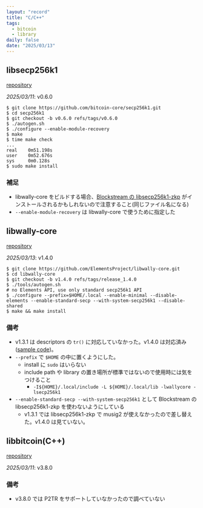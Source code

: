 ```yaml
---
layout: "record"
title: "C/C++"
tags:
  - bitcoin
  - library
daily: false
date: "2025/03/13"
---
```


## libsecp256k1

[repository](https://github.com/bitcoin-core/secp256k1)

_2025/03/11_: v0.6.0

```console
$ git clone https://github.com/bitcoin-core/secp256k1.git
$ cd secp256k1
$ git checkout -b v0.6.0 refs/tags/v0.6.0
$ ./autogen.sh
$ ./configure --enable-module-recovery
$ make
$ time make check
...
real    0m51.198s
user    0m52.676s
sys     0m0.128s
$ sudo make install
```

### 補足

* libwally-core をビルドする場合、[Blockstream の libsecp256k1-zkp](https://github.com/BlockstreamResearch/secp256k1-zkp) がインストールされるかもしれないので注意すること(同じファイル名になる)
* `--enable-module-recovery` は libwally-core で使うために指定した

## libwally-core

[repository](https://github.com/ElementsProject/libwally-core)

_2025/03/13_: v1.4.0

```console
$ git clone https://github.com/ElementsProject/libwally-core.git
$ cd libwally-core
$ git checkout -b v1.4.0 refs/tags/release_1.4.0
$ ./tools/autogen.sh
# no Elements API, use only standard secp256k1 API
$ ./configure --prefix=$HOME/.local --enable-minimal --disable-elements --enable-standard-secp --with-system-secp256k1 --disable-shared
$ make && make install
```

### 備考

* v1.3.1 は descriptors の `tr()` に対応していなかった。v1.4.0 は対応済み([sample code](https://github.com/hirokuma/cpp-descriptor/tree/733869bbddcbeccdbc25bdf44f9a8fd42df8c648))。
* `--prefix` で `$HOME` の中に置くようにした。
  * install に `sudo` はいらない
  * include path や library の置き場所が標準ではないので使用時には気をつけること
    * `-I${HOME}/.local/include -L ${HOME}/.local/lib -lwallycore -lsecp256k1`
* `--enable-standard-secp --with-system-secp256k1` として Blockstream の libsecp256k1-zkp を使わないようにしている
  * v1.3.1 では libsecp256k1-zkp で musig2 が使えなかったので差し替えた。v1.4.0 は見ていない。

## libbitcoin(C++)

[repository](https://github.com/libbitcoin/libbitcoin-system)

_2025/03/11_: v3.8.0

### 備考

* v3.8.0 では P2TR をサポートしていなかったので調べていない
